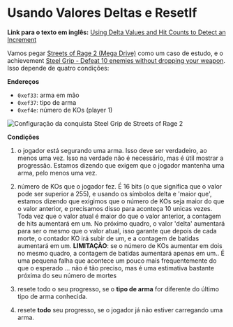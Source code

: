 # Usando Valores Deltas e ResetIf

**Link para o texto em inglês:** [Using Delta Values and Hit Counts to Detect an Increment](/developer-docs/real-examples/using-delta-values-and-hit-counts-to-detect-an-increment)

Vamos pegar [Streets of Rage 2 (Mega Drive)](http://retroachievements.org/Game/3)
como um caso de estudo, e o achievement [Steel Grip - Defeat 10 enemies without dropping your weapon](http://retroachievements.org/Achievement/55). Isso depende de quatro condições:

**Endereços**

- `0xef33`: arma em mão
- `0xef37`: tipo de arma
- `0xef4e`: número de KOs (player 1)

![Configuração da conquista Steel Grip de Streets of Rage 2](/public/sor2-steel-grip-achievement-editor.png)

**Condições**

1. o jogador está segurando uma arma. Isso deve ser verdadeiro, ao menos uma vez. Isso na verdade não é necessário, mas é útil mostrar a progressão. Estamos dizendo que exigem que o jogador mantenha uma arma, pelo menos uma vez.

2. número de KOs que o jogador fez. É 16 bits (o que significa que o valor pode ser superior a 255), e usando os símbolos delta e 'maior que', estamos dizendo que exigimos que o número de KOs seja maior do que o valor anterior, e precisamos disso para aconteça 10 unicas vezes. Toda vez que o valor atual é maior do que o valor anterior, a contagem de hits aumentará em um. No próximo quadro, o valor 'delta' aumentará para ser o mesmo que o valor atual, isso garante que depois de cada morte, o contador KO irá subir de um, e a contagem de batidas aumentará em um. **LIMITAÇÃO**: se o número de KOs aumentar em dois no mesmo quadro, a contagem de batidas aumentará apenas em um.. É uma pequena falha que acontece um pouco mais frequentemente do que o esperado ... não é tão preciso, mas é uma estimativa bastante próxima do seu número de mortes

3. resete todo o seu progresso, se o **tipo de arma** for diferente do último tipo de arma conhecida.

4. resete **todo** seu progresso, se o jogador já não estiver carregando uma arma.
